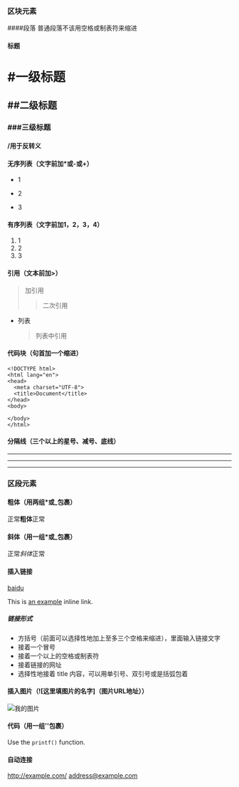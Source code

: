 ### 区块元素
####段落
普通段落不该用空格或制表符来缩进
#### 标题
# #一级标题
## ##二级标题
### ###三级标题

#### /用于反转义
#### 无序列表（文字前加*或-或+）
* 1
- 2
+ 3

#### 有序列表（文字前加1，2，3，4）
1. 1
2. 2
3. 3

#### 引用（文本前加>）
 > 加引用
 >> 二次引用
 
* 列表
    > 列表中引用

#### 代码块（句首加一个缩进）
    <!DOCTYPE html>
    <html lang="en">
    <head>
      <meta charset="UTF-8">
      <title>Document</title>
    </head>
    <body>
  
    </body>
    </html>
#### 分隔线（三个以上的星号、减号、底线）
* * *
- - -
____

### 区段元素
#### 粗体（用两组*或_包裹）
正常**粗体**正常

#### 斜体（用一组*或_包裹）
正常*斜体*正常

#### 插入链接
[baidu](http://www.baidu.com)

This is [an example](http://example.com/ "Title") inline link.
##### 链接形式
* 方括号（前面可以选择性地加上至多三个空格来缩进），里面输入链接文字
* 接着一个冒号
* 接着一个以上的空格或制表符
* 接着链接的网址
* 选择性地接着 title 内容，可以用单引号、双引号或是括弧包着
#### 插入图片（![这里填图片的名字]（图片URL地址））
![我的图片](https://avatars1.githubusercontent.com/u/17285294?v=3&u=2b866a00a0c63bf0816279bdf54f3eaca29dfbc8&s=140)

#### 代码（用一组''包裹）
Use the `printf()` function.

#### 自动连接
<http://example.com/>
<address@example.com>
